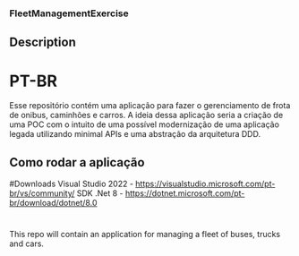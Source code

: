 ### FleetManagementExercise
## Description
# PT-BR
Esse repositório contém uma aplicação para fazer o gerenciamento de frota de onibus, caminhões e carros. A ideia dessa aplicação seria a criação de uma POC com o intuito de uma possível modernização de uma aplicação legada utilizando minimal APIs e uma abstração da arquitetura DDD.

## Como rodar a aplicação
#Downloads
Visual Studio 2022 - https://visualstudio.microsoft.com/pt-br/vs/community/
SDK .Net 8 - https://dotnet.microsoft.com/pt-br/download/dotnet/8.0

# 




This repo will contain an application for managing a fleet of buses, trucks and cars.
